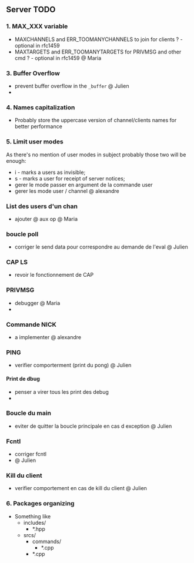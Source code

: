 ## Server TODO

### 1. MAX_XXX variable
- MAXCHANNELS and ERR_TOOMANYCHANNELS to join for clients ? - optional in rfc1459
- MAXTARGETS and ERR_TOOMANYTARGETS for PRIVMSG and other cmd ? - optional in rfc1459
@ Maria
 
### 3. Buffer Overflow
- prevent buffer overflow in the `_buffer`
@ Julien 
- 
### 4. Names capitalization
- Probably store the uppercase version of channel/clients names for better performance

### 5. Limit user modes
As there's no mention of user modes in subject probably those two will be enough:
- i - marks a users as invisible;
- s - marks a user for receipt of server notices;
- gerer le mode passer en argument de la commande user
- gerer les mode user / channel 
@ alexandre
### List des users d'un chan 
- ajouter @ aux op 
@ Maria 
###  boucle poll 
- corriger le send data pour correspondre au demande de l'eval 
@ Julien 

### CAP LS 
- revoir le fonctionnement de CAP 

### PRIVMSG 
- debugger 
@ Maria
- 
### Commande NICK 
- a implementer 
@ alexandre 
### PING
- verifier comporterment (print du pong)
@ Julien
#### Print de dbug
- penser a virer tous les print des debug 
- 
### Boucle du main
- eviter de quitter la boucle principale en cas d exception 
@ Julien
### Fcntl 
- corriger fcntl
- @ Julien 

### Kill du client
- verifier comportement en cas de kill du client 
@ Julien
### 6. Packages organizing
- Something like
  - includes/
    - *.hpp
  - srcs/ 
    - commands/
      - *.cpp
    - *.cpp